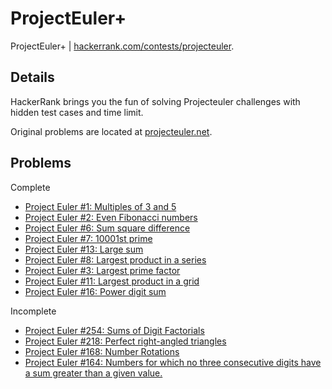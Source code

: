 # ProjectEuler+
ProjectEuler+ | [hackerrank.com/contests/projecteuler](https://www.hackerrank.com/contests/projecteuler).

## Details
HackerRank brings you the fun of solving Projecteuler challenges with hidden test cases and time limit.

Original problems are located at [projecteuler.net](https://projecteuler.net/).

## Problems
Complete
- [Project Euler #1: Multiples of 3 and 5](https://www.hackerrank.com/contests/projecteuler/challenges/euler001/problem)
- [Project Euler #2: Even Fibonacci numbers](https://www.hackerrank.com/contests/projecteuler/challenges/euler002/problem)
- [Project Euler #6: Sum square difference](https://www.hackerrank.com/contests/projecteuler/challenges/euler006/problem)
- [Project Euler #7: 10001st prime](https://www.hackerrank.com/contests/projecteuler/challenges/euler007/problem)
- [Project Euler #13: Large sum](https://www.hackerrank.com/contests/projecteuler/challenges/euler013/problem)
- [Project Euler #8: Largest product in a series](https://www.hackerrank.com/contests/projecteuler/challenges/euler008/problem)
- [Project Euler #3: Largest prime factor](https://www.hackerrank.com/contests/projecteuler/challenges/euler003/problem)
- [Project Euler #11: Largest product in a grid](https://www.hackerrank.com/contests/projecteuler/challenges/euler011/problem)
- [Project Euler #16: Power digit sum](https://www.hackerrank.com/contests/projecteuler/challenges/euler016/problem)

Incomplete
- [Project Euler #254: Sums of Digit Factorials](https://www.hackerrank.com/contests/projecteuler/challenges/euler254/problem)
- [Project Euler #218: Perfect right-angled triangles](https://www.hackerrank.com/contests/projecteuler/challenges/euler218/problem)
- [Project Euler #168: Number Rotations](https://www.hackerrank.com/contests/projecteuler/challenges/euler168/problem)
- [Project Euler #164: Numbers for which no three consecutive digits have a sum greater than a given value.](https://www.hackerrank.com/contests/projecteuler/challenges/euler164/problem)
